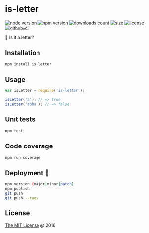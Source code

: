 # is-letter

[![node version](https://img.shields.io/node/v/is-letter.svg)](https://www.npmjs.com/package/is-letter)
[![npm version](https://badge.fury.io/js/is-letter.svg)](https://badge.fury.io/js/is-letter)
[![downloads count](https://img.shields.io/npm/dt/is-letter.svg)](https://www.npmjs.com/package/is-letter)
[![size](https://packagephobia.com/badge?p=is-letter)](https://packagephobia.com/result?p=is-letter)
[![license](https://img.shields.io/npm/l/is-letter.svg)](https://piecioshka.mit-license.org)
[![github-ci](https://github.com/piecioshka/is-letter/actions/workflows/testing.yml/badge.svg)](https://github.com/piecioshka/is-letter/actions/workflows/testing.yml)

🔨 Is it a letter?

## Installation

```bash
npm install is-letter
```

## Usage

```javascript
var isLetter = require('is-letter');

isLetter('a'); // => true
isLetter('abba'); // => false
```

## Unit tests

```bash
npm test
```

## Code coverage

```bash
npm run coverage
```

## Deployment 🚀

```bash
npm version (major|minor|patch)
npm publish
git push
git push --tags
```

## License

[The MIT License](https://piecioshka.mit-license.org) @ 2016
